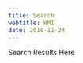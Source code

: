```yaml
---
title: Search
webtitle: WMI
date: 2018-11-24
---
```

<style>
#___gcse_0 * {
    background-color: ivory;
    color: teal;
}
</style>
<div>
<script>
  (function() {
    //var cx = 'partner-pub-7975270895217217:5914050470';
    var cx = 'bdcdd8d729cb6b0dd';
    var gcse = document.createElement('script');
    gcse.type = 'text/javascript';
    gcse.async = true;
    gcse.src = 'https://cse.google.com/cse.js?cx=' + cx;
    var s = document.getElementsByTagName('script')[0];
    s.parentNode.insertBefore(gcse, s);
  })();
</script>
<gcse:searchresults-only class='gcse-searchresults-only'>Search Results Here</gcse:searchresults-only>
</div>
<div class="clear"></div>
<div>
<script async src="https://pagead2.googlesyndication.com/pagead/js/adsbygoogle.js"></script>
<ins class="adsbygoogle"
     style="display:block"
     data-ad-format="autorelaxed"
     data-ad-client="ca-pub-1165447249910969"
     data-ad-slot="6376402862"></ins>
<script>
     (adsbygoogle = window.adsbygoogle || []).push({});
</script>
</div>
